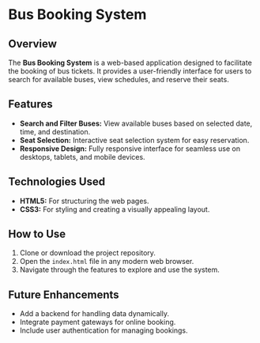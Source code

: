 # Bus Booking System

## Overview  
The **Bus Booking System** is a web-based application designed to facilitate the booking of bus tickets. It provides a user-friendly interface for users to search for available buses, view schedules, and reserve their seats.  

## Features  
- **Search and Filter Buses:** View available buses based on selected date, time, and destination.  
- **Seat Selection:** Interactive seat selection system for easy reservation.  
- **Responsive Design:** Fully responsive interface for seamless use on desktops, tablets, and mobile devices.  

## Technologies Used  
- **HTML5:** For structuring the web pages.  
- **CSS3:** For styling and creating a visually appealing layout.  
 


## How to Use  
1. Clone or download the project repository.  
2. Open the `index.html` file in any modern web browser.  
3. Navigate through the features to explore and use the system.  

## Future Enhancements  
- Add a backend for handling data dynamically.  
- Integrate payment gateways for online booking.  
- Include user authentication for managing bookings.  
